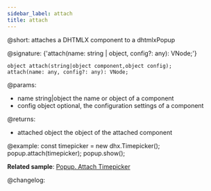 ```yaml
---
sidebar_label: attach
title: attach
---          
```


@short: attaches a DHTMLX component to a dhtmlxPopup

@signature: {'attach(name: string | object, config?: any): VNode;'}

```todoapi 
object attach(string|object component,object config);
attach(name: any, config?: any): VNode;
```

@params:
- name 	string|object		the name or object of a component
- config		object	    		optional, the configuration settings of a component

@returns:
- attached			object			the object of the attached component

@example:
const timepicker = new dhx.Timepicker();
popup.attach(timepicker);
popup.show();

**Related sample**: [Popup. Attach Timepicker](https://snippet.dhtmlx.com/7x6hlbqx)

@changelog:

